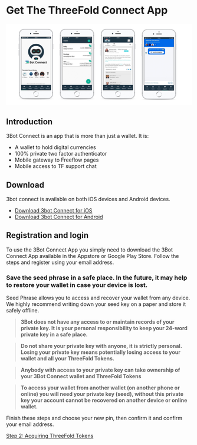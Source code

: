 # Get The ThreeFold Connect App

![alt](img/3bot_connect_4screens.jpg)
## Introduction

3Bot Connect is an app that is more than just a wallet. It is:
- A wallet to hold digital currencies
- 100% private two factor authenticator
- Mobile gateway to Freeflow pages
- Mobile access to TF support chat

## Download

3bot connect is available on both iOS devices and Android devices.

- [Download 3bot Connect for iOS](https://apps.apple.com/us/app/3bot-login/id1459845885)
- [Download 3bot Connect for Android](https://play.google.com/store/apps/details?id=org.jimber.threebotlogin&hl=en_US)

## Registration and login
  
  To use the 3Bot Connect App you simply need to download the 3Bot Connect App available in the Appstore or Google Play Store. Follow the steps and register using your email address.
 
 ### Save the seed phrase in a safe place. In the future, it may help to restore your wallet in case your device is lost.

Seed Phrase allows you to access and recover your wallet from any device. 
We highly recommend writing down your seed key on a paper and store it safely offline.

> **3Bot does not have any access to or maintain records of your private key. It is your personal responsibility to keep your 24-word private key in a safe place.**

> **Do not share your private key with anyone, it is strictly personal. Losing your private key means potentially losing access to your wallet and all your ThreeFold Tokens.**

> **Anybody with access to your private key can take ownership of your 3Bot Connect wallet and ThreeFold Tokens**

> **To access your wallet from another wallet (on another phone or online) you will need your private key (seed), without this private key your account cannot be recovered on another device or online wallet.**

Finish these steps and choose your new pin, then confirm it and confirm your email address.

[Step 2: Acquiring ThreeFold Tokens](get_tft_from_bt)